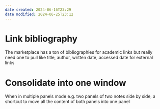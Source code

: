 ```yaml
---
date created: 2024-06-16T23:29
date modified: 2024-06-25T23:12
---
```

# Link bibliography

The marketplace has a ton of bibliographies for academic links but really need one to pull like title, author, written date, accessed date for external links

# Consolidate into one window

When in multiple panels mode e.g. two panels of two notes side by side, a shortcut to move all the content of both panels into one panel